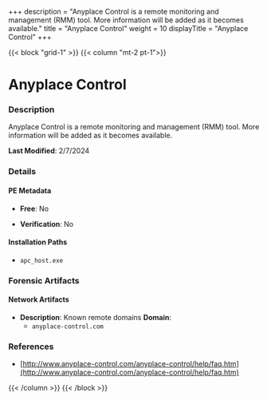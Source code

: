 +++
description = "Anyplace Control is a remote monitoring and management (RMM) tool. More information will be added as it becomes available."
title = "Anyplace Control"
weight = 10
displayTitle = "Anyplace Control"
+++


{{< block "grid-1" >}}
{{< column "mt-2 pt-1">}}

# Anyplace Control


### Description

Anyplace Control is a remote monitoring and management (RMM) tool. More information will be added as it becomes available.



**Last Modified**: 2/7/2024

### Details


#### PE Metadata


- **Free**: No

- **Verification**: No




#### Installation Paths
- `apc_host.exe`

### Forensic Artifacts




#### Network Artifacts

- **Description**: Known remote domains
  **Domain**:
    - `anyplace-control.com`





### References
- [http://www.anyplace-control.com/anyplace-control/help/faq.htm](http://www.anyplace-control.com/anyplace-control/help/faq.htm)



{{< /column >}}
{{< /block >}}
